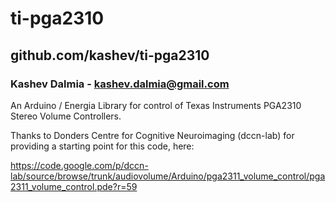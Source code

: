 ti-pga2310
==========

##       github.com/kashev/ti-pga2310        ##

### Kashev Dalmia - kashev.dalmia@gmail.com ###

An Arduino / Energia Library for control of Texas Instruments PGA2310 Stereo Volume Controllers.

Thanks to Donders Centre for Cognitive Neuroimaging (dccn-lab) for providing a starting point for this code, here:

https://code.google.com/p/dccn-lab/source/browse/trunk/audiovolume/Arduino/pga2311_volume_control/pga2311_volume_control.pde?r=59

